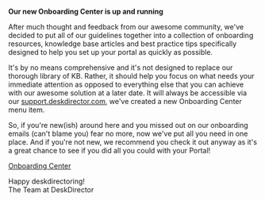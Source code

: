 **Our new Onboarding Center is up and running**

After much thought and feedback from our awesome community, we've decided to put all of our guidelines together into a collection of onboarding resources, knowledge base articles and best practice tips specifically designed to help you set up your portal as quickly as possible.

It's by no means comprehensive and it's not designed to replace our thorough library of KB. Rather, it should help you focus on what needs your immediate attention as opposed to everything else that you can achieve with our awesome solution at a later date.
It will always be accessible via our [support.deskdirector.com](support.deskdirector.com), we've created a new Onboarding Center menu item.

So, if you're new(ish) around here and you missed out on our onboarding emails (can't blame you) fear no more, now we've put all you need in one place.
And if you're not new, we recommend you check it out anyway as it's a great chance to see if you did all you could with your Portal!

[Onboarding Center](https://www.deskdirector.com/onboarding)


Happy deskdirectoring!  
The Team at DeskDirector
